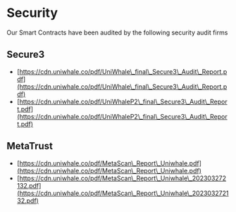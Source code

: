 # Security

Our Smart Contracts have been audited by the following security audit firms

## Secure3

* [https://cdn.uniwhale.co/pdf/UniWhale\_final\_Secure3\_Audit\_Report.pdf](https://cdn.uniwhale.co/pdf/UniWhale\_final\_Secure3\_Audit\_Report.pdf)
* [https://cdn.uniwhale.co/pdf/UniWhaleP2\_final\_Secure3\_Audit\_Report.pdf](https://cdn.uniwhale.co/pdf/UniWhaleP2\_final\_Secure3\_Audit\_Report.pdf)

## MetaTrust

* [https://cdn.uniwhale.co/pdf/MetaScan\_Report\_Uniwhale.pdf](https://cdn.uniwhale.co/pdf/MetaScan\_Report\_Uniwhale.pdf)
* [https://cdn.uniwhale.co/pdf/MetaScan\_Report\_Uniwhale\_202303272132.pdf](https://cdn.uniwhale.co/pdf/MetaScan\_Report\_Uniwhale\_202303272132.pdf)
